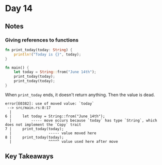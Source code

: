 # Day 14

## Notes

### Giving references to functions

```rust
fn print_today(today: String) {
    println!("Today is {}", today);
}

fn main() {
    let today = String::from("June 14th");
    print_today(today);
    print_today(today);
}
```

When `print_today` ends, it doesn't return anything. Then the value is dead.

```text
error[E0382]: use of moved value: `today`
 --> src/main.rs:8:17
  |
6 |     let today = String::from("June 14th");
  |         ----- move occurs because `today` has type `String`, which does not implement the `Copy` trait
7 |     print_today(today);
  |                 ----- value moved here
8 |     print_today(today);
  |                 ^^^^^ value used here after move
```

## Key Takeaways
